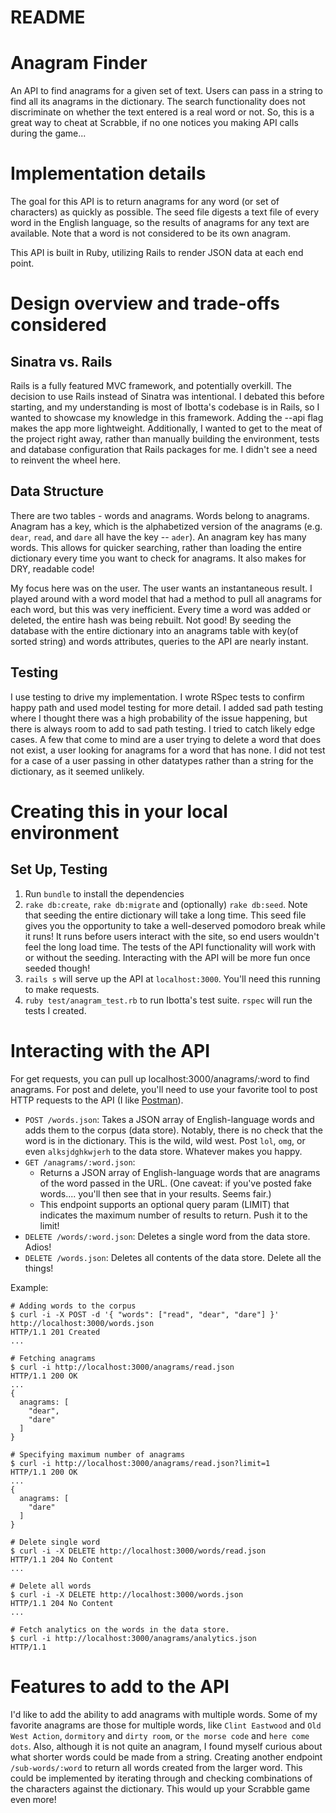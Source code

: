 # README

# Anagram Finder

An API to find anagrams for a given set of text. Users can pass in a string to find all its anagrams in the dictionary. The search functionality does not discriminate on whether the text entered is a real word or not. So, this is a great way to cheat at Scrabble, if no one notices you making API calls during the game...

# Implementation details

The goal for this API is to return anagrams for any word (or set of characters) as quickly as possible.
The seed file digests a text file of every word in the English language, so the results of anagrams for any text are available. Note that a word is not considered to be its own anagram.

This API is built in Ruby, utilizing Rails to render JSON data at each end point.

# Design overview and trade-offs considered

## Sinatra vs. Rails

Rails is a fully featured MVC framework, and potentially overkill. The decision to use Rails instead of Sinatra was intentional. I debated this before starting, and my understanding is most of Ibotta's codebase is in Rails, so I wanted to showcase my knowledge in this framework. Adding the --api flag makes the app more lightweight. Additionally, I wanted to get to the meat of the project right away, rather than manually building the environment, tests and database configuration that Rails packages for me. I didn't see a need to reinvent the wheel here.

## Data Structure

There are two tables - words and anagrams. Words belong to anagrams. Anagram has a key, which is the alphabetized version of the anagrams (e.g. `dear`, `read`, and `dare` all have the key -- `ader`). An anagram key has many words. This allows for quicker searching, rather than loading the entire dictionary every time you want to check for anagrams. It also makes for DRY, readable code!

My focus here was on the user. The user wants an instantaneous result. I played around with  a word model that had a method to pull all anagrams for each word, but this was very inefficient. Every time a word was added or deleted, the entire hash was being rebuilt. Not good! By seeding the database with the entire dictionary into an anagrams table with key(of sorted string) and words attributes, queries to the API are nearly instant.

## Testing

I use testing to drive my implementation. I wrote RSpec tests to confirm happy path and used model testing for more detail. I added sad path testing where I thought there was a high probability of the issue happening, but there is always room to add to sad path testing. I tried to catch likely edge cases. A few that come to mind are a user trying to delete a word that does not exist, a user looking for anagrams for a word that has none. I did not test for a case of a user passing in other datatypes rather than a string for the dictionary, as it seemed unlikely.

# Creating this in your local environment

## Set Up, Testing

1. Run `bundle` to install the dependencies
2. `rake db:create`, `rake db:migrate` and (optionally) `rake db:seed`. Note that seeding the entire dictionary will take a long time. This seed file gives you the opportunity to take a well-deserved pomodoro break while it runs! It runs before users interact with the site, so end users wouldn't feel the long load time. The tests of the API functionality will work with or without the seeding. Interacting with the API will be more fun once seeded though!
3. `rails s` will serve up the API at `localhost:3000`. You'll need this running to make requests.
4. `ruby test/anagram_test.rb` to run Ibotta's test suite. `rspec` will run the tests I created.

# Interacting with the API

For get requests, you can pull up localhost:3000/anagrams/:word to find anagrams. For post and delete, you'll need to use your favorite tool to post HTTP requests to the API (I like [Postman](https://www.getpostman.com/)).

- `POST /words.json`: Takes a JSON array of English-language words and adds them to the corpus (data store). Notably, there is no check that the word is in the dictionary. This is the wild, wild west. Post `lol`, `omg`, or even `alksjdghkwjerh` to the data store. Whatever makes you happy.
- `GET /anagrams/:word.json`:
  - Returns a JSON array of English-language words that are anagrams of the word passed in the URL. (One caveat: if you've posted fake words.... you'll then see that in your results. Seems fair.)
  - This endpoint supports an optional query param (LIMIT) that indicates the maximum number of results to return. Push it to the limit!
- `DELETE /words/:word.json`: Deletes a single word from the data store. Adios!
- `DELETE /words.json`: Deletes all contents of the data store. Delete all the things!

Example:

```{bash}
# Adding words to the corpus
$ curl -i -X POST -d '{ "words": ["read", "dear", "dare"] }' http://localhost:3000/words.json
HTTP/1.1 201 Created
...

# Fetching anagrams
$ curl -i http://localhost:3000/anagrams/read.json
HTTP/1.1 200 OK
...
{
  anagrams: [
    "dear",
    "dare"
  ]
}

# Specifying maximum number of anagrams
$ curl -i http://localhost:3000/anagrams/read.json?limit=1
HTTP/1.1 200 OK
...
{
  anagrams: [
    "dare"
  ]
}

# Delete single word
$ curl -i -X DELETE http://localhost:3000/words/read.json
HTTP/1.1 204 No Content
...

# Delete all words
$ curl -i -X DELETE http://localhost:3000/words.json
HTTP/1.1 204 No Content
...

# Fetch analytics on the words in the data store.
$ curl -i http://localhost:3000/anagrams/analytics.json
HTTP/1.1
```

# Features to add to the API

I'd like to add the ability to add anagrams with multiple words. Some of my favorite anagrams are those for multiple words, like `Clint Eastwood` and `Old West Action`, `dormitory` and `dirty room`, or `the morse code` and `here come dots`. Also, although it is not quite an anagram, I found myself curious about what shorter words could be made from a string. Creating another endpoint `/sub-words/:word` to return all words created from the larger word. This could be implemented by iterating through and checking combinations of the characters against the dictionary. This would up your Scrabble game even more!
